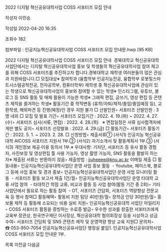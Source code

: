 ﻿2022 디지털 혁신공유대학사업 COSS 서포터즈 모집 안내



작성자
이민승


작성일
2022-04-20 16:35


조회수
182


첨부파일 : 인공지능혁신공유대학사업 COSS 서포터즈 모집 안내문.hwp [95 KB]


﻿2022 디지털 혁신공유대학사업 COSS 서포터즈 모집 안내  경북대학교 혁신공유대학사업단에서는 디지털 혁신공유대학사업 홍보 및 학생들의 혁신공유대학사업 참여 제고를 위해 COSS 서포터즈를 추진하고자 합니다.경북대학교 재학생 여러분들의 많은 관심과 지원바랍니다.□ 모집대상※ 참여학과 (융합학부 인공지능전공, 융합학부 로봇및스마트시스템공학전공, 전자공학부, 컴퓨터학부) 재학생 중 혁신공유대학사업에 관심이 있는 학생으로 혁신공유대학사업의 홍보와 참여할 수 있는 학생※ 인스타그램, 유튜브, 블로그 등 SNS 활동 및 매체 활용이 가능한 학생※ 그래픽 편집, 글쓰기, 영상 편집 등 콘텐츠 제작을 즐겨하는 학생※ 활동기간 중 학적변동 (휴학/자퇴/제적/졸업/졸업예정 등), 교환학생, 해외파견 등 진행(예정)인 경우 지원 불가 □ 선발인원◦ 서포터즈 선발인원 : 3명 내외 □ 모집 및 발표 기간◦ 서포터즈 모집기간 : 2022. 4. 19.(화) ~ 2022. 4. 27.(수)◦ 서포터즈 심사(서류, 면접) : 2022. 4. 28.(목)   ※ 면접일정은 서류 심사합격자에게만 별도 공지◦ 서포터즈 선정발표 : 2022. 4. 29.(금) □ 활동기간◦ 서포터즈 활동기간 : 2022. 5. 1. ~ 2023. 2. 28. □ 신청방법◦ 제출서류① (서식1) 인공지능 혁신공유대학 AICOSS 서포터즈 지원서 1부.② (서식2) 자기소개서 및 활동계획서 1부.③ (서식3) 개인정보 제공·이용 동의서 1부.※ 우대사항: 기자단, 서포터즈 등 유사 활동 경험자, 사진보정 및 영상편집 툴 사용 가능자, 영상 촬영 가능자, SNS 활동을 활발히 하는 자※ 제출된 서류는 반환하지 않음◦ 제출방법 : jjuheeee@knu.ac.kr 이메일 제출 □ 활동내용◦ 인공지능혁신공유대학사업단 운영 사업 홍보 활동  - Youtube, 페이스북, 블로그 등에 사업 홍보 및 경과 홍보◦ 인공지능혁신공유대학사업단 운영 사업 모니터링 활동  - 서포터즈 활동 보고서 제출 1건/월◦ 인공지능혁신공유대학사업단 운영 타대학 교류 사업 참여  - 타대학간 학점 교류, 비교과 활동 등 사업 참여(활동 기간 중 2회)◦ 기타 사업단에서 필요로 하는 활동 참여  - OT, 서포터즈 간담회, 서포터즈 역량향상 전문교육 등 행사 참여□ 활동혜택◦ 활동비 지원 팀당 40만원/월◦ 장학금 인당 30만원/월◦ 홍보물 제작 등 활동에 소요되는 비용 실비 지원◦ 인공지능혁신공유대학 사업단 마일리지◦ COSS 서포터즈 활동을 증빙하는 수료증 발급◦ 우수한 성과를 창출한 서포터즈에게 교육부 장관상, 한국연구재단 이사장상, 혁신공유대학 협의회장상 등을 시상하고 상금 수여◦ 서포터즈 간담회 및 SNS 콘텐츠 제작 및 운영역량 향상 교육 지원□ 문의처◦ ☎ 053-950-7054 인공지능혁신공유사업단 행정실 붙임1. 인공지능혁신공유대학사업 COSS 서포터즈 모집 안내문 1부. 





목록
이전글
다음글




